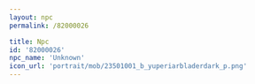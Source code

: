 ```yaml
---
layout: npc
permalink: /82000026

title: Npc
id: '82000026'
npc_name: 'Unknown'
icon_url: 'portrait/mob/23501001_b_yuperiarbladerdark_p.png'
---
```


